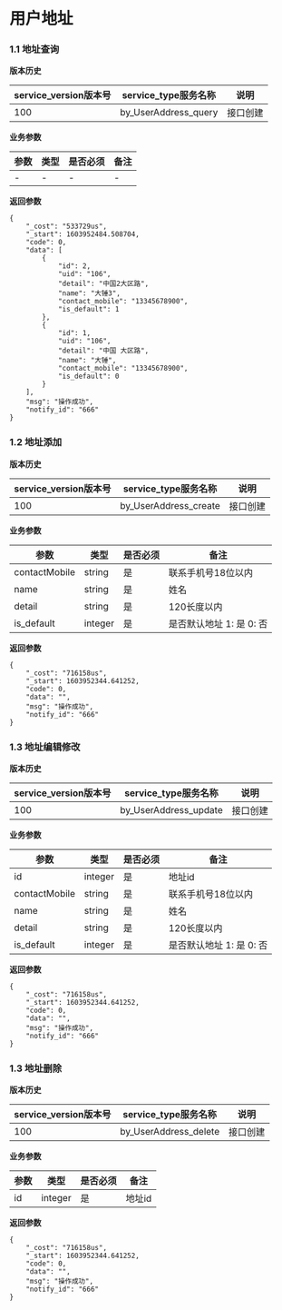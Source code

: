 # 用户地址


### 1.1 地址查询


**版本历史**

|service_version版本号|service_type服务名称|说明|
|----|---|---|
|100|by_UserAddress_query|接口创建|

**业务参数**

|参数 |类型|是否必须|备注|
| ---------------- | ------------------------ | ------------------------ | ------------------------ |
|-|-|-|-|

**返回参数** 
```
{
    "_cost": "533729us",
    "_start": 1603952484.508704,
    "code": 0,
    "data": [
        {
            "id": 2,
            "uid": "106",
            "detail": "中国2大区路",
            "name": "大锤3",
            "contact_mobile": "13345678900",
            "is_default": 1
        },
        {
            "id": 1,
            "uid": "106",
            "detail": "中国 大区路",
            "name": "大锤",
            "contact_mobile": "13345678900",
            "is_default": 0
        }
    ],
    "msg": "操作成功",
    "notify_id": "666"
}
```



### 1.2 地址添加


**版本历史**

|service_version版本号|service_type服务名称|说明|
|----|---|---|
|100|by_UserAddress_create|接口创建|

**业务参数**

|参数 |类型|是否必须|备注|
| ---------------- | ------------------------ | ------------------------ | ------------------------ |
|contactMobile|string|是|联系手机号18位以内|
|name|string|是|姓名|
|detail|string|是|120长度以内|
|is_default|integer|是|是否默认地址 1: 是 0: 否|

**返回参数** 
```
{
    "_cost": "716158us",
    "_start": 1603952344.641252,
    "code": 0,
    "data": "",
    "msg": "操作成功",
    "notify_id": "666"
}
```

### 1.3 地址编辑修改


**版本历史**

|service_version版本号|service_type服务名称|说明|
|----|---|---|
|100|by_UserAddress_update|接口创建|

**业务参数**

|参数 |类型|是否必须|备注|
| ---------------- | ------------------------ | ------------------------ | ------------------------ |
|id|integer|是|地址id|
|contactMobile|string|是|联系手机号18位以内|
|name|string|是|姓名|
|detail|string|是|120长度以内|
|is_default|integer|是|是否默认地址 1: 是 0: 否|

**返回参数** 
```
{
    "_cost": "716158us",
    "_start": 1603952344.641252,
    "code": 0,
    "data": "",
    "msg": "操作成功",
    "notify_id": "666"
}
```



### 1.3 地址删除


**版本历史**

|service_version版本号|service_type服务名称|说明|
|----|---|---|
|100|by_UserAddress_delete|接口创建|

**业务参数**

|参数 |类型|是否必须|备注|
| ---------------- | ------------------------ | ------------------------ | ------------------------ |
|id|integer|是|地址id|

**返回参数** 
```
{
    "_cost": "716158us",
    "_start": 1603952344.641252,
    "code": 0,
    "data": "",
    "msg": "操作成功",
    "notify_id": "666"
}
```
